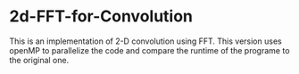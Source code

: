 # 2d-FFT-for-Convolution
This is an implementation of 2-D convolution using FFT. 
This version uses openMP to parallelize the code and compare the runtime of the programe to the original one. 
